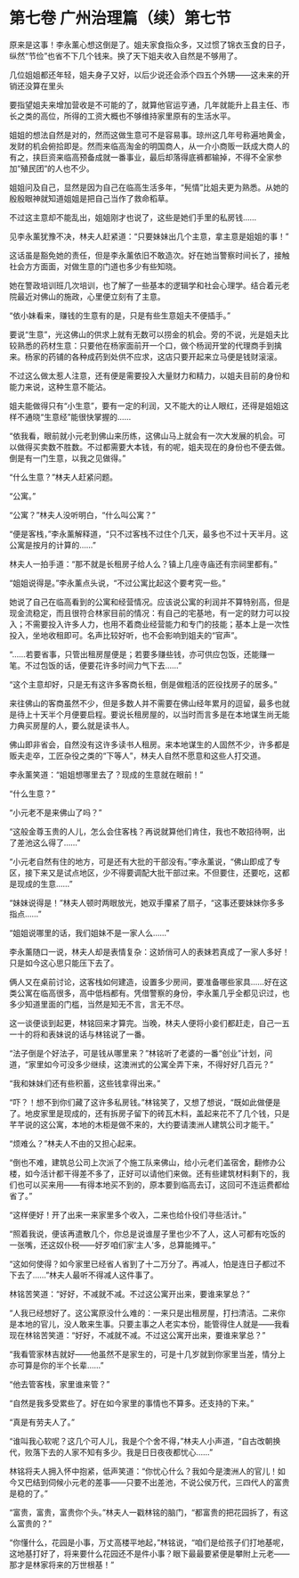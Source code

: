# 第七卷 广州治理篇（续）第七节

原来是这事！李永薰心想这倒是了。姐夫家食指众多，又过惯了锦衣玉食的日子，纵然“节俭”也省不下几个钱来。换了天下姐夫收入自然是不够用了。
 
几位姐姐都还年轻，姐夫身子又好，以后少说还会添个四五个外甥――这未来的开销还没算在里头
 
要指望姐夫来增加营收是不可能的了，就算他官运亨通，几年就能升上县主任、市长之类的高位，所得的工资大概也不够维持家里原有的生活水平。
 
姐姐的想法自然是对的，然而这做生意可不是容易事。琼州这几年号称遍地黄金，发财的机会俯拾即是。然而来临高淘金的明国商人，从一介小商贩一跃成大商人的有之，挟巨资来临高预备成就一番事业，最后却落得底裤都输掉，不得不全家参加“殖民团“的人也不少。
 
姐姐问及自己，显然是因为自己在临高生活多年，“髡情”比姐夫更为熟悉。从她的殷殷眼神就知道姐姐是把自己当作了救命稻草。
 
不过这主意却不能乱出，姐姐刚才也说了，这些是她们手里的私房钱……
 
见李永薰犹豫不决，林夫人赶紧道：“只要妹妹出几个主意，拿主意是姐姐的事！”
 
这话虽是豁免她的责任，但是李永薰依旧不敢造次。好在她当警察时间长了，接触社会方方面面，对做生意的门道也多少有些知晓。
 
她在警政培训班几次培训，也了解了一些基本的逻辑学和社会心理学。结合着元老院最近对佛山的施政，心里便立刻有了主意。
 
“依小妹看来，赚钱的生意有的是，只是有些生意姐夫不便插手。”
 
要说“生意”，光这佛山的供求上就有无数可以捞金的机会。旁的不说，光是姐夫比较熟悉的药材生意：只要他在杨家面前开一个口，做个杨润开堂的代理商手到擒来。杨家的药铺的各种成药到处供不应求，这店只要开起来立马便是钱财滚滚。
 
不过这么做太惹人注意，还有便是需要投入大量财力和精力，以姐夫目前的身份和能力来说，这种生意不能沾。
 
姐夫能做得只有“小生意”，要有一定的利润，又不能大的让人眼红，还得是姐姐这样不通晓“生意经”能很快掌握的……
 
“依我看，眼前就小元老到佛山来历练，这佛山马上就会有一次大发展的机会。可以做得买卖数不胜数。不过都需要大本钱，有的呢，姐夫现在的身份也不便去做。倒是有一门生意，以我之见做得。”
 
“什么生意？”林夫人赶紧问题。
 
“公寓。”
 
“公寓？”林夫人没听明白，“什么叫公寓？”
 
“便是客栈，”李永薰解释道，“只不过客栈不过住个几天，最多也不过十天半月。这公寓是按月的计算的……”
 
林夫人一拍手道：“那不就是长租房子给人么？镇上几座寺庙还有宗祠里都有。”
 
“姐姐说得是。”李永薰点头说，“不过公寓比起这个要考究一些。”
 
她说了自己在临高看到的公寓和经营情况。应该说公寓的利润并不算特别高，但是现金流稳定，而且很符合林家目前的情况：有自己的宅基地，有一定的财力可以投入；不需要投入许多人力，也用不着商业经营能力和专门的技能；基本上是一次性投入，坐地收租即可。名声比较好听，也不会影响到姐夫的“官声”。
 
“……若要省事，只管出租房屋便是；若要多赚些钱，亦可供应包饭，还能赚一笔。不过包饭的话，便要花许多时间力气下去……”
 
“这个主意却好，只是无有这许多客商长租，倒是做粗活的匠役找房子的居多。”
 
来往佛山的客商虽然不少，但是多数人并不需要在佛山经年累月的逗留，最多也就是待上十天半个月便要启程。要说长租房屋的，以当时而言多是在本地谋生尚无能力典买房屋的人，要么就是读书人。
 
佛山即非省会，自然没有这许多读书人租房。来本地谋生的人固然不少，许多都是贩夫走卒，工匠杂役之类的“下等人”，林夫人自然不愿意和这些人打交道。
 
李永薰笑道：“姐姐想哪里去了？现成的生意就在眼前！”
 
“什么生意？”
 
“小元老不是来佛山了吗？”
 
“这般金尊玉贵的人儿，怎么会住客栈？再说就算他们肯住，我也不敢招待啊，出了差池这么得了……”
 
“小元老自然有住的地方，可是还有大批的干部没有。”李永薰说，“佛山即成了专区，接下来又是试点地区，少不得要调配大批干部过来。不但要住，还要吃，这都是现成的生意……”
 
“妹妹说得是！”林夫人顿时两眼放光，她双手攥紧了扇子，“这事还要妹妹你多多指点……”
 
“姐姐说哪里的话，我们姐妹不是一家人么……”
 
李永薰随口一说，林夫人却是表情复杂：这娇俏可人的表妹若真成了一家人多好！只是如今这心思只能压下去了。
 
俩人又在桌前讨论，这客栈如何建造，设置多少房间，要准备哪些家具……好在这类公寓在临高很多，高中低档都有。凭借警察的身份，李永薰几乎全都见识过，也多少知道里面的门槛，当然是知无不言，言无不尽。
 
这一谈便谈到起更，林铭回来才算完。当晚，林夫人便将小妾们都赶走，自己一五一十的将和表妹说的话与林铭说了一番。
 
“法子倒是个好法子，可是钱从哪里来？”林铭听了老婆的一番“创业”计划，问道，“家里如今可没多少继续，这澳洲式的公寓全弄下来，不得好好几百元？”
 
“我和妹妹们还有些积蓄，这些钱拿得出来。”
 
“吓？！想不到你们藏了这许多私房钱。”林铭笑了，又想了想说，“既如此做便是了。地皮家里是现成的，还有拆房子留下的砖瓦木料，盖起来花不了几个钱，只是芊芊说的这公寓，本地的木柜是做不来的，大约要请澳洲人建筑公司才能干。”
 
“烦难么？”林夫人不由的又担心起来。
 
“倒也不难，建筑总公司上次派了个施工队来佛山，给小元老们盖宿舍，翻修办公楼，如今活计都干得差不多了，正好可以请他们来做。还有些建筑材料剩下的，我们也可以买来用――有得本地买不到的，原本要到临高去订，这回可不连运费都给省了。”
 
“这样便好！开了出来一来家里多个收入，二来也给仆役们寻些活计。”
 
“照着我说，便该再遣散几个，你总是说谁屋子里也少不了人，这人可都有吃饭的一张嘴，还这奴仆税――好歹咱们家‘主人’多，总算能摊平。”
 
“这如何使得？如今家里已经省人省到了十二万分了。再减人，怕是连日子都过不下去了……”林夫人最听不得减人这件事了。
 
林铭苦笑道：“好好，不减就不减。不过这公寓开出来，要谁来掌总？”
 
“人我已经想好了。这公寓原没什么难的：一来只是出租房屋，打扫清洁。二来你是本地的官儿，没人敢来生事。只要主事之人老实本份，能管得住人就是――我看现在林铭苦笑道：“好好，不减就不减。不过这公寓开出来，要谁来掌总？”
 
“我看管家林吉就好――他虽然不是家生的，可是十几岁就到你家里当差，情分上亦可算是你的半个长辈……”
 
“他去管客栈，家里谁来管？”
 
“自然是我多受累些了。好在如今家里的事情也不算多。还支持的下来。”
 
“真是有劳夫人了。”
 
“谁叫我心软呢？这几个可人儿，我是个个舍不得，”林夫人小声道，“自古改朝换代，败落下去的人家不知有多少。我是日日夜夜都忧心……”
 
林铭将夫人拥入怀中抱紧，低声笑道：“你忧心什么？我如今是澳洲人的官儿！如今又巴结到伺候小元老的差事――只要不出差池，不说公侯万代，三四代人的富贵是稳的了。”
 
“富贵，富贵，富贵你个头。”林夫人一戳林铭的脑门，“都富贵的把花园拆了，有这么富贵的？”
 
“你懂什么，花园是小事，万丈高楼平地起，”林铭说，“咱们是给孩子们打地基呢，这地基打好了，将来要什么花园还不是件小事？眼下最最要紧便是攀附上元老――那才是林家将来的万世根基！”
